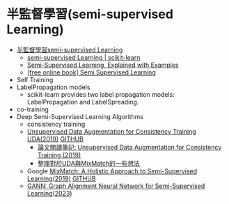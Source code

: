 # 半監督學習(semi-supervised Learning)
- [半監督學習semi-supervised Learning](./Semi-supervised_learning.md)
  - [semi-supervised Learning | scikit-learn](https://scikit-learn.org/stable/modules/semi_supervised.html)
  - [Semi-Supervised Learning, Explained with Examples](https://www.altexsoft.com/blog/semi-supervised-learning/)
  - [[free online book] Semi Supervised Learning](http://www.acad.bg/ebook/ml/MITPress-%20SemiSupervised%20Learning.pdf)
- Self Training
- LabelPropagation models
  - scikit-learn provides two label propagation models: LabelPropagation and LabelSpreading. 
- co-training
- Deep Semi-Supervised Learning Algorithms
  - consistency training
  - [Unsupervised Data Augmentation for Consistency Training UDA(2019)](https://arxiv.org/abs/1904.12848)  [GITHUB](https://github.com/google-research/uda)
    - [論文閱讀筆記: Unsupervised Data Augmentation for Consistency Training (2019)](https://good74152.medium.com/%E8%AB%96%E6%96%87%E9%96%B1%E8%AE%80%E7%AD%86%E8%A8%98-unsupervised-data-augmentation-for-consistency-training-2019-a72cc30b5f8c) 
    - [整理對於UDA與MixMatch的一些想法](https://good74152.medium.com/%E6%95%B4%E7%90%86%E5%B0%8D%E6%96%BCuda%E8%88%87mixmatch%E7%9A%84%E4%B8%80%E4%BA%9B%E6%83%B3%E6%B3%95-cf31721f4120)
  - Google [MixMatch: A Holistic Approach to Semi-Supervised Learning(2019)](https://arxiv.org/abs/1905.02249) [GITHUB](https://github.com/google-research/mixmatch)
  - [GANN: Graph Alignment Neural Network for Semi-Supervised Learning(2023)]()

